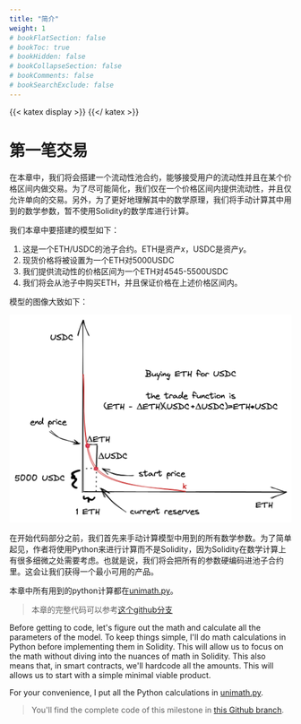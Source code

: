 ```yaml
---
title: "简介"
weight: 1
# bookFlatSection: false
# bookToc: true
# bookHidden: false
# bookCollapseSection: false
# bookComments: false
# bookSearchExclude: false
---
```


{{< katex display >}} {{</ katex >}}

# 第一笔交易

在本章中，我们将会搭建一个流动性池合约，能够接受用户的流动性并且在某个价格区间内做交易。为了尽可能简化，我们仅在一个价格区间内提供流动性，并且仅允许单向的交易。另外，为了更好地理解其中的数学原理，我们将手动计算其中用到的数学参数，暂不使用Solidity的数学库进行计算。

我们本章中要搭建的模型如下：
1. 这是一个ETH/USDC的池子合约。ETH是资产$x$，USDC是资产$y$。
2. 现货价格将被设置为一个ETH对5000USDC
3. 我们提供流动性的价格区间为一个ETH对4545-5500USDC
4. 我们将会从池子中购买ETH，并且保证价格在上述价格区间内。

模型的图像大致如下：

![Buy ETH for USDC visualization](/images/milestone_1/buy_eth_model.png)

在开始代码部分之前，我们首先来手动计算模型中用到的所有数学参数。为了简单起见，作者将使用Python来进行计算而不是Solidity，因为Solidity在数学计算上有很多细微之处需要考虑。也就是说，我们将会把所有的参数硬编码进池子合约里。这会让我们获得一个最小可用的产品。

本章中所有用到的python计算都在[unimath.py](https://github.com/Jeiwan/uniswapv3-code/blob/main/unimath.py)。

> 本章的完整代码可以参考[这个github分支](https://github.com/Jeiwan/uniswapv3-code/tree/milestone_1)

Before getting to code, let's figure out the math and calculate all the parameters of the model. To keep things simple,
I'll do math calculations in Python before implementing them in Solidity. This will allow us to focus on the math
without diving into the nuances of math in Solidity. This also means that, in smart contracts, we'll hardcode all the
amounts. This will allows us to start with a simple minimal viable product.

For your convenience, I put all the Python calculations in [unimath.py](https://github.com/Jeiwan/uniswapv3-code/blob/main/unimath.py).

> You'll find the complete code of this milestone in [this Github branch](https://github.com/Jeiwan/uniswapv3-code/tree/milestone_1).